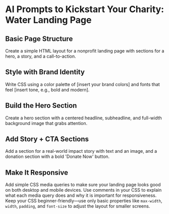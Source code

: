 # AI Prompts to Kickstart Your Charity: Water Landing Page

## Basic Page Structure

Create a simple HTML layout for a nonprofit landing page with sections for a hero, a story, and a call-to-action.

## Style with Brand Identity

Write CSS using a color palette of [insert your brand colors] and fonts that feel [insert tone, e.g., bold and modern].

## Build the Hero Section

Create a hero section with a centered headline, subheadline, and full-width background image that grabs attention.

## Add Story + CTA Sections

Add a section for a real-world impact story with text and an image, and a donation section with a bold 'Donate Now' button.

## Make It Responsive

Add simple CSS media queries to make sure your landing page looks good on both desktop and mobile devices.
Use comments in your CSS to explain what each media query does and why it is important for responsiveness.
Keep your CSS beginner-friendly—use only basic properties like `max-width`, `width`, `padding`, and `font-size` to adjust the layout for smaller screens.
